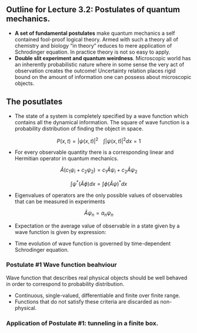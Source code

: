 

## Outline for Lecture 3.2: Postulates of quantum mechanics.  

- **A set of fundamental postulates** make quantum mechanics a self contained fool-proof logical theory. Armed with such a theory all of chemistry and biology “in theory” reduces to mere application of Schrodinger equation. In practice theory is not so easy to apply. 
- **Double slit experiment and quantum weirdness**. Microscopic world has an inherently probabilistic nature where in some sense the very act of observation creates the outcome! Uncertainty relation places rigid bound on the amount of information one can possess about microscopic objects.



## The posutlates

- The state of a system is completely specified by a wave function which contains all the dynamical information. The square of wave function is a probability distribution of finding the object in space.



$$P(x,t)=|\psi(x,t)|^2 \,\,\,   \,\,\, \int |\psi(x,t)|^2 dx=1 $$



- For every observable quantity there is a corresponding linear and Hermitian operator in quantum mechanics.

$$\hat{A} (c_1 \psi_i+c_2 \psi_2) =  c_1 \hat{A}\psi_i+c_2 \hat{A}\psi_2$$

$$\int \psi^* (\hat{A}\phi) dx = \int \phi (\hat{A} \psi)^* dx$$

- Eigenvalues of operators are the only possible values of observables that can be measured in experiments

$$\hat{A}\psi_n =a_n \psi_n $$

- Expectation or the average value of observable in a state given by a wave 
  function is given by expression:

- Time evolution of wave function is governed by time-dependent Schrodinger equation.



### Postulate #1 Wave function beahviour

Wave function that describes real physical objects should be well behaved in order to correspond to probability distribution.

- Continuous, single-valued, differentiable and finite over finite range. 
- Functions that do not satisfy these criteria are discarded as non-physical.  



### Application of Postulate #1: tunneling in a finite box. 